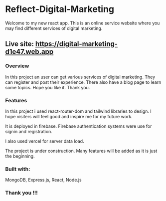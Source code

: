 # Reflect-Digital-Marketing

Welcome to my new react app. This is an online service website where you may find different services of digital marketing.

## Live site: https://digital-marketing-d1e47.web.app


### Overview

In this project an user can get various services of digital marketing. They can register and post their experience. There also have a blog page to learn some topics. Hope you like it. Thank you.

### Features

In this project i used react-router-dom and tailwind libraries to design. I hope visiters will feel good and inspire me for my future work.

It is deployed in firebase. Firebase authentication systems were use for signin and registration.

I also used vercel for server data load.

The project is under construction. Many features will be added as it is just the beginning.

### Built with:

MongoDB, Express.js, React, Node.js

### Thank you !!!

